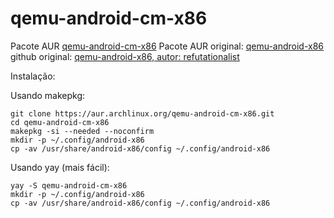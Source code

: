 # qemu-android-cm-x86

Pacote AUR [qemu-android-cm-x86](https://aur.archlinux.org/packages/qemu-android-cm-x86)
Pacote AUR original: [qemu-android-x86](https://aur.archlinux.org/packages/qemu-android-x86)
github original: [qemu-android-x86, autor: refutationalist](https://github.com/refutationalist/saur/tree/master/qemu-android-x86)

Instalação:

Usando makepkg:

```
git clone https://aur.archlinux.org/qemu-android-cm-x86.git
cd qemu-android-cm-x86
makepkg -si --needed --noconfirm 
mkdir -p ~/.config/android-x86
cp -av /usr/share/android-x86/config ~/.config/android-x86
```

Usando yay (mais fácil):

```
yay -S qemu-android-cm-x86
mkdir -p ~/.config/android-x86
cp -av /usr/share/android-x86/config ~/.config/android-x86
```
